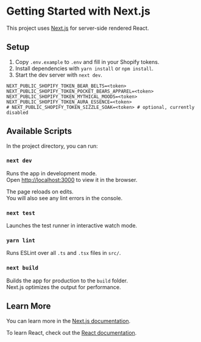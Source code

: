 # Getting Started with Next.js

This project uses [Next.js](https://nextjs.org/) for server-side rendered React.

## Setup

1. Copy `.env.example` to `.env` and fill in your Shopify tokens.
2. Install dependencies with `yarn install` or `npm install`.
3. Start the dev server with `next dev`.

```
NEXT_PUBLIC_SHOPIFY_TOKEN_BEAR_BELTS=<token>
NEXT_PUBLIC_SHOPIFY_TOKEN_POCKET_BEARS_APPAREL=<token>
NEXT_PUBLIC_SHOPIFY_TOKEN_MYTHICAL_MOODS=<token>
NEXT_PUBLIC_SHOPIFY_TOKEN_AURA_ESSENCE=<token>
# NEXT_PUBLIC_SHOPIFY_TOKEN_SIZZLE_SOAK=<token> # optional, currently disabled
```

## Available Scripts

In the project directory, you can run:

### `next dev`

Runs the app in development mode.\
Open [http://localhost:3000](http://localhost:3000) to view it in the browser.

The page reloads on edits.\
You will also see any lint errors in the console.

### `next test`

Launches the test runner in interactive watch mode.

### `yarn lint`

Runs ESLint over all `.ts` and `.tsx` files in `src/`.

### `next build`

Builds the app for production to the `build` folder.\
Next.js optimizes the output for performance.


## Learn More

You can learn more in the [Next.js documentation](https://nextjs.org/docs).

To learn React, check out the [React documentation](https://reactjs.org/).
